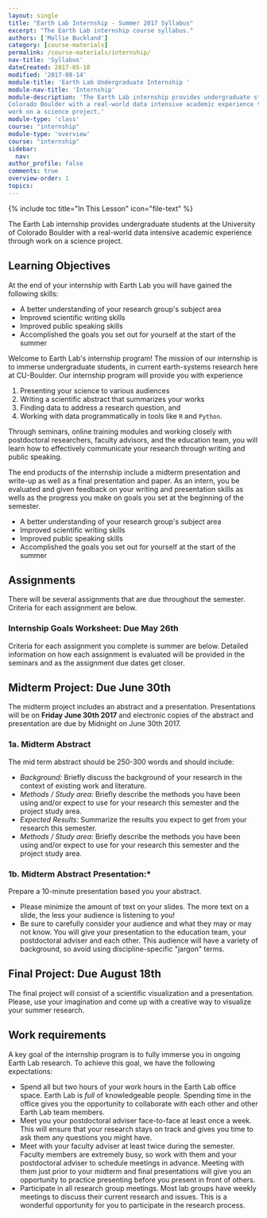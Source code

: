 ```yaml
---
layout: single
title: "Earth Lab Internship - Summer 2017 Syllabus"
excerpt: "The Earth Lab internship course syllabus."
authors: ['Mollie Buckland']
category: [course-materials]
permalink: /course-materials/internship/
nav-title: 'Syllabus'
dateCreated: 2017-05-10
modified: '2017-08-14'
module-title: 'Earth Lab Undergraduate Internship '
module-nav-title: 'Internship'
module-description: 'The Earth Lab internship provides undergraduate students at the University of
Colorado Boulder with a real-world data intensive academic experience through
work on a science project.'
module-type: 'class'
course: "internship"
module-type: 'overview'
course: "internship"
sidebar:
  nav:
author_profile: false
comments: true
overview-order: 1
topics:
---
```


{% include toc title="In This Lesson" icon="file-text" %}

The Earth Lab internship provides undergraduate students at the University of
Colorado Boulder with a real-world data intensive academic experience through
work on a science project.

<div class='notice--success' markdown="1">

## <i class="fa fa-graduation-cap" aria-hidden="true"></i> Learning Objectives
At the end of your internship with Earth Lab you will have gained the following
skills:

* A better understanding of your research group's subject area
* Improved scientific writing skills
* Improved public speaking skills
* Accomplished the goals you set out for yourself at the start of the summer

</div>

Welcome to Earth Lab's internship program! The mission of our
internship is to immerse undergraduate students, in current
earth-systems research here at CU-Boulder. Our internship program will provide you
with experience

1. Presenting your science to various audiences
2. Writing a scientific abstract that summarizes your works
3. Finding data to address a research question, and
3. Working with data programmatically in tools like `R` and `Python`.

Through seminars, online training modules and working closely with
postdoctoral researchers, faculty advisors, and the education team, you will learn
how to effectively communicate your research through writing and public speaking.

The end products of the internship include a midterm presentation and write-up
as well as a final presentation and paper. As an intern, you be evaluated and
given feedback on your writing and presentation skills as wells as the progress
you make on goals you set at the beginning of the semester.

  * A better understanding of your research group's subject area
  * Improved scientific writing skills
  * Improved public speaking skills
  * Accomplished the goals you set out for yourself at the start of the summer

## Assignments

There will be several assignments that are due throughout the semester. Criteria
for each assignment are below.

### Internship Goals Worksheet: Due May 26th
Criteria for each assignment you complete is summer are below. Detailed
information on how each assignment is evaluated will be provided in the seminars
and as the assignment due dates get closer.

## Midterm Project: Due June 30th
The midterm project includes an abstract and a presentation. Presentations
will be on **Friday June 30th 2017** and electronic copies of the abstract and
presentation are due by Midnight on June 30th 2017.

### 1a. Midterm Abstract

The mid term abstract should be 250-300 words and should include:

* *Background:* Briefly discuss the background of your research in the context of existing work and literature.
* *Methods / Study area:* Briefly describe the methods you have been using and/or expect to use for your research this semester and the project study area.
* *Expected Results:* Summarize the results you expect to get from your research this semester.
* *Methods / Study area:* Briefly describe the methods you have been using
  and/or expect to use for your research this semester and the project study area.

### 1b. Midterm Abstract Presentation:*

Prepare a 10-minute presentation based you your abstract.

* Please minimize the amount of text on your slides. The more text on a slide,
the less your audience is listening to you!
* Be sure to carefully consider your audience and what they may or may not
know. You will give your presentation to the education team, your postdoctoral
adviser and each other. This audience will have a variety of background, so
avoid using discipline-specific "jargon" terms.

## Final Project: Due August 18th

The final project will consist of a scientific visualization and a presentation.
Please, use your imagination and come up with a creative way to visualize your
summer research.

## Work requirements

A key goal of the internship program is to fully immerse you in ongoing Earth Lab
research. To achieve this goal, we have the following expectations:

  * Spend all but two hours of your work hours in the Earth Lab office space.
  Earth Lab is *full* of knowledgeable people. Spending time in the office gives
  you the opportunity to collaborate with each other and other Earth Lab team
  members.
  * Meet you your postdoctoral adviser face-to-face at least once a week.
  This will ensure that your research stays on track and gives you time to ask
  them any questions you might have.
  * Meet with your faculty adviser at least twice during the semester. Faculty
  members are extremely busy, so work with them and your postdoctoral adviser to
  schedule meetings in advance. Meeting with them just prior to your midterm and
  final presentations will give you an opportunity to practice presenting before
  you present in front of others.
  * Participate in all research group meetings. Most lab groups have weekly
  meetings to discuss their current research and issues. This is a wonderful
  opportunity for you to participate in the research process.
